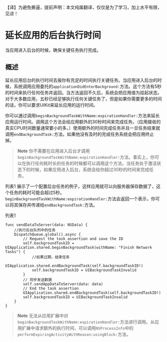 【译】为避免撕逼，提前声明：本文纯属翻译，仅仅是为了学习，加上水平有限，见谅！

# 延长应用的后台执行时间
当应用进入后台的时候，确保关键任务执行完成。

## 概述
延长应用后台的执行时间去报你有充足的时间执行关键任务。当应用进入后台的时候，系统调用应用委托的`applicationDidEnterBackground:`方法。这个方法有5秒的时间来执行任何任务并返回。当方法返回不久后，系统会把应用值为挂起状态。对于大多数应用，五秒已经足够执行任何关键任务了，但是如果你需要更多的时间的话，你可以要求UIKit来延长应用的运行时间。

你可以通过调用`beginBackgroundTaskWithName:expirationHandler:`方法来延长应用运行时间。调用这个方法会给应用额外的30秒时间来完成任务。（应用接收的真实CPU时间数量通常要小的多。）使用额外的时间完成任务并且一旦任务结束就调用`endBackgroundTask:`方法。如果他没有及时的完成任务系统会把应用终止掉。

> **Note**
> 你不需要在应用进入后台才调用`beginBackgroundTaskWithName:expirationHandler:`方法。事实上，你可以在执行任何耗时长的任务的时候都可以调用这个方法。当任务处于激活状态下的时候，如果应用进入后台，系统会给你超过30秒的时间来完成任务。

列表1 展示了一个配置后台任务的例子，这样应用就可以向服务器保存数据了，这个任务的耗时可能会超过5秒。`beginBackgroundTaskWithName:expirationHandler:`方法会返回一个表示，你可以将其保存并传递给`endBackgroundTask:`方法。

列表1
```
func sendDataToServer(data: NSData) {
	//执行后台队列中的任务
	DispatchQueue.global().async {
		// Request the task assertion and save the ID
		self.backgroundTaskID = UIApplication.shared.beginBackgroundTask(withName: "Finish Network Tasks") {
			//如果过期，结束任务
			UIApplication.shared.endBackgroundTask(self.backgroundTaskID!)
			self.backgroundTaskID = UIBackgroundTaskInvalid
		}
		// 同步发送数据
		self.sendAppDataToServer(data: data)
		// End the task assertion
		UIApplication.shared.endBackgroundTask(self.backgroundTaskID!)
		self.backgroundTaskID = UIBackgroundTaskInvalid
	}
}
```

> **Note**
> 无法从应用扩展中对`beginBackgroundTaskWithName:expirationHandler:`方法进行调用。从应用扩展中请求额外的执行时间，可以调用`NSProcessInfo`中的`performExpiringActivityWithReason:usingBlock:`方法。


